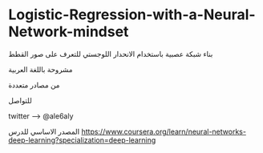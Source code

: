 # Logistic-Regression-with-a-Neural-Network-mindset

بناء شبكة عصبية باستخدام الانحدار اللوجستي للتعرف على صور القطط 

مشروحة باللغة العربية

من مصادر متعددة

للتواصل

twitter --> @ale6aly





المصدر الاساسي للدرس
https://www.coursera.org/learn/neural-networks-deep-learning?specialization=deep-learning

